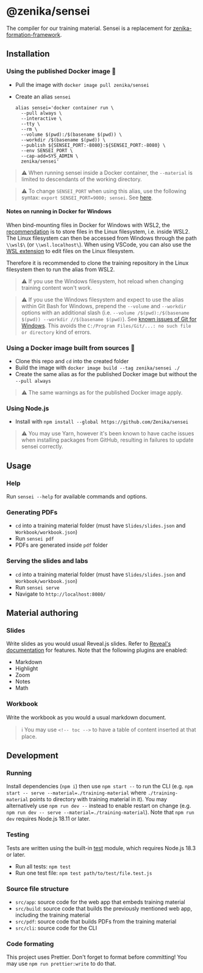 # @zenika/sensei

The compiler for our training material. Sensei is a replacement for
[zenika-formation-framework](https://github.com/Zenika/zenika-formation-framework/).

## Installation

### Using the published Docker image 🐳

- Pull the image with `docker image pull zenika/sensei`
- Create an alias `sensei`

    ```shell
    alias sensei='docker container run \
      --pull always \
      --interactive \
      --tty \
      --rm \
      --volume $(pwd):/$(basename $(pwd)) \
      --workdir /$(basename $(pwd)) \
      --publish ${SENSEI_PORT:-8080}:${SENSEI_PORT:-8080} \
      --env SENSEI_PORT \
      --cap-add=SYS_ADMIN \
      zenika/sensei'
    ```

> ⚠ When running sensei inside a Docker container, the `--material` is limited
> to descendants of the working directory.

> ⚠ To change `SENSEI_PORT` when using this alias, use the following syntax:
> `export SENSEI_PORT=9000; sensei`. See
> [here](https://github.com/Zenika/sensei/issues/147#issuecomment-1091188979).

#### Notes on running in Docker for Windows

When bind-mounting files in Docker for Windows with WSL2,
the [recommendation](https://docs.docker.com/desktop/windows/wsl/#best-practices)
is to store files in the Linux filesystem, i.e. inside WSL2.
The Linux filesystem can then be accessed from Windows through the path `\\wsl$\` (or `\\wsl.localhost\`).
When using VSCode, you can also use the [WSL extension](https://marketplace.visualstudio.com/items?itemName=ms-vscode-remote.remote-wsl)
to edit files on the Linux filesystem.

Therefore it is recommended to clone the training repository in the Linux filesystem then to run the alias from WSL2.

> ⚠ If you use the Windows filesystem, hot reload when changing training content won't work.

> ⚠ If you use the Windows filesystem and expect to use the alias within Git Bash for Windows, prepend the
> `--volume` and `--workdir` options with an additional slash
> (i.e. `--volume /$(pwd):/$(basename $(pwd)) --workdir //$(basename $(pwd)`).
> See [known issues of Git for Windows](https://github.com/git-for-windows/build-extra/blob/main/ReleaseNotes.md#known-issues).
> This avoids the `C:/Program Files/Git/...: no such file or directory` kind of errors.

### Using a Docker image built from sources 🐳

- Clone this repo and `cd` into the created folder
- Build the image with `docker image build --tag zenika/sensei ./`
- Create the same alias as for the published Docker image but without the
  `--pull always`

> ⚠ The same warnings as for the published Docker image apply.

### Using Node.js

- Install with `npm install --global https://github.com/Zenika/sensei`

> ⚠ You may use Yarn, however it's been known to have cache issues when
> installing packages from GitHub, resulting in failures to update sensei
> correctly.

## Usage

### Help

Run `sensei --help` for available commands and options.

### Generating PDFs

- `cd` into a training material folder (must have `Slides/slides.json` and
  `Workbook/workbook.json`)
- Run `sensei pdf`
- PDFs are generated inside `pdf` folder

### Serving the slides and labs

- `cd` into a training material folder (must have `Slides/slides.json` and
  `Workbook/workbook.json`)
- Run `sensei serve`
- Navigate to `http://localhost:8080/`

## Material authoring

### Slides

Write slides as you would usual Reveal.js slides.
Refer to [Reveal's documentation](https://revealjs.com/) for features.
Note that the following plugins are enabled:
 - Markdown
 - Highlight
 - Zoom
 - Notes
 - Math

### Workbook

Write the workbook as you would a usual markdown document.

> ℹ You may use `<!-- toc -->` to have
> a table of content inserted at that place.

## Development

### Running

Install dependencies (`npm i`) then use `npm start --` to run the CLI
(e.g. `npm start -- serve --material=./training-material` where `./training-material`
points to directory with training material in it).
You may alternatively use `npm run dev --` instead to enable restart on change
(e.g. `npm run dev -- serve --material=./training-material`).
Note that `npm run dev` requires Node.js 18.11 or later.

### Testing

Tests are written using the built-in [test](https://nodejs.org/api/test.html)
module, which requires Node.js 18.3 or later.

- Run all tests: `npm test`
- Run one test file: `npm test path/to/test/file.test.js`

### Source file structure

- `src/app`: source code for the web app that embeds training material
- `src/build`: source code that builds the previously mentioned web app,
  including the training material
- `src/pdf`: source code that builds PDFs from the training material
- `src/cli`: source code for the CLI

### Code formating

This project uses Prettier. Don't forget to format before committing! You may
use `npm run prettier:write` to do that.
